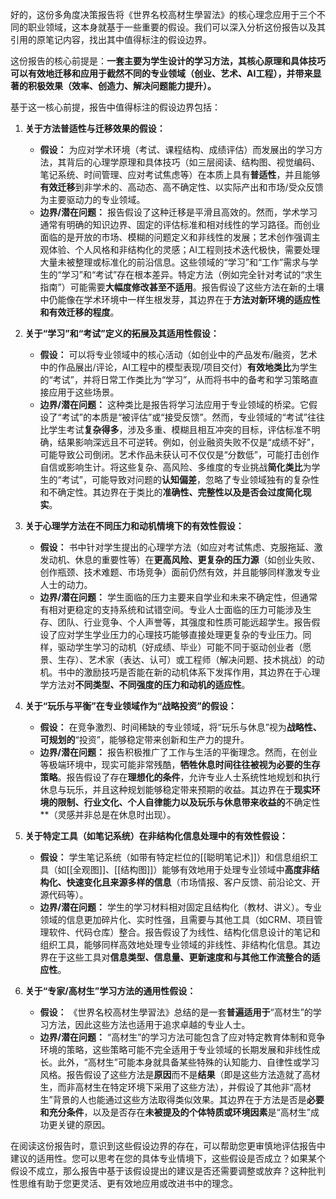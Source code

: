 好的，这份多角度决策报告将《世界名校高材生學習法》的核心理念应用于三个不同的职业领域，这本身就基于一些重要的假设。我们可以深入分析这份报告以及其引用的原笔记内容，找出其中值得标注的假设边界。

这份报告的核心前提是：**一套主要为学生设计的学习方法，其核心原理和具体技巧可以有效地迁移和应用于截然不同的专业领域（创业、艺术、AI工程），并带来显著的积极效果（效率、创造力、解决问题能力提升）。**

基于这一核心前提，报告中值得标注的假设边界包括：

1.  **关于方法普适性与迁移效果的假设：**
    *   **假设：** 为应对学术环境（考试、课程结构、成绩评估）而发展出的学习方法，其背后的心理学原理和具体技巧（如三层阅读、结构图、视觉编码、笔记系统、时间管理、应对考试焦虑等）在本质上具有**普适性**，并且能够**有效迁移**到非学术的、高动态、高不确定性、以实际产出和市场/受众反馈为主要驱动力的专业领域。
    *   **边界/潜在问题：** 报告假设了这种迁移是平滑且高效的。然而，学术学习通常有明确的知识边界、固定的评估标准和相对线性的学习路径。而创业面临的是开放的市场、模糊的问题定义和非线性的发展；艺术创作强调主观体验、个人风格和非结构化的灵感；AI工程则技术迭代极快，需要处理大量未被整理或标准化的前沿信息。这些领域的“学习”和“工作”需求与学生的“学习”和“考试”存在根本差异。特定方法（例如完全针对考试的“求生指南”）可能需要**大幅度修改甚至不适用**。报告假设了这些方法在新的土壤中仍能像在学术环境中一样生根发芽，其边界在于**方法对新环境的适应性和有效迁移的程度**。

2.  **关于“学习”和“考试”定义的拓展及其适用性假设：**
    *   **假设：** 可以将专业领域中的核心活动（如创业中的产品发布/融资，艺术中的作品展出/评论，AI工程中的模型表现/项目交付）**有效地类比**为学生的“考试”，并将日常工作类比为“学习”，从而将书中的备考和学习策略直接应用于这些场景。
    *   **边界/潜在问题：** 这种类比是报告将学习法应用于专业领域的桥梁。它假设了“考试”的本质是“被评估”或“接受反馈”。然而，专业领域的“考试”往往比学生考试**复杂得多**，涉及多重、模糊且相互冲突的目标，评估标准不明确，结果影响深远且不可逆转。例如，创业融资失败不仅是“成绩不好”，可能导致公司倒闭。艺术作品未获认可不仅仅是“分数低”，可能打击创作自信或影响生计。将这些复杂、高风险、多维度的专业挑战**简化类比**为学生的“考试”，可能导致对问题的**认知偏差**，忽略了专业领域独有的复杂性和不确定性。其边界在于类比的**准确性、完整性以及是否会过度简化现实**。

3.  **关于心理学方法在不同压力和动机情境下的有效性假设：**
    *   **假设：** 书中针对学生提出的心理学方法（如应对考试焦虑、克服拖延、激发动机、休息的重要性等）在**更高风险、更复杂的压力源**（如创业失败、创作瓶颈、技术难题、市场竞争）面前仍然有效，并且能够同样激发专业人士的动力。
    *   **边界/潜在问题：** 学生面临的压力主要来自学业和未来不确定性，但通常有相对更稳定的支持系统和试错空间。专业人士面临的压力可能涉及生存、团队、行业竞争、个人声誉等，其强度和性质可能远超学生。报告假设了应对学生学业压力的心理技巧能够直接处理更复杂的专业压力。同样，驱动学生学习的动机（好成绩、毕业）可能不同于驱动创业者（愿景、生存）、艺术家（表达、认可）或工程师（解决问题、技术挑战）的动机。书中的激励技巧是否能在新的动机体系下发挥作用，其边界在于心理学方法对**不同类型、不同强度的压力和动机的适应性**。

4.  **关于“玩乐与平衡”在专业领域作为“战略投资”的假设：**
    *   **假设：** 在竞争激烈、时间稀缺的专业领域，将“玩乐与休息”视为**战略性、可规划的**“投资”，能够稳定带来创新和生产力的提升。
    *   **边界/潜在问题：** 报告积极推广了工作与生活的平衡理念。然而，在创业等极端环境中，现实可能非常残酷，**牺牲休息时间往往被视为必要的生存策略**。报告假设了存在**理想化的条件**，允许专业人士系统性地规划和执行休息与玩乐，并且这种规划能够稳定带来预期的收益。其边界在于**现实环境的限制、行业文化、个人自律能力以及玩乐与休息带来收益的**不确定性**（灵感并非总是在休息时出现）。

5.  **关于特定工具（如笔记系统）在非结构化信息处理中的有效性假设：**
    *   **假设：** 学生笔记系统（如带有特定栏位的[[聪明笔记术]]）和信息组织工具（如[[全观图]]、[[结构图]]）能够有效地用于处理专业领域中**高度非结构化、快速变化且来源多样的信息**（市场情报、客户反馈、前沿论文、开源代码等）。
    *   **边界/潜在问题：** 学生的学习材料相对固定且结构化（教材、讲义）。专业领域的信息更加碎片化、实时性强，且需要与其他工具（如CRM、项目管理软件、代码仓库）整合。报告假设了为线性、结构化信息设计的笔记和组织工具，能够同样高效地处理专业领域的非线性、非结构化信息。其边界在于这些工具对**信息类型、信息量、更新速度和与其他工作流整合的适应性**。

6.  **关于“专家/高材生”学习方法的通用性假设：**
    *   **假设：** 《世界名校高材生學習法》总结的是一套**普遍适用于**“高材生”的学习方法，因此这些方法也适用于追求卓越的专业人士。
    *   **边界/潜在问题：** “高材生”的学习方法可能包含了应对特定教育体制和竞争环境的策略，这些策略可能不完全适用于专业领域的长期发展和非线性成长。此外，“高材生”可能本身就具备某些特殊的认知能力、自律性或学习风格。报告假设了这些方法是**原因**而不是**结果**（即是这些方法造就了高材生，而非高材生在特定环境下采用了这些方法），并假设了其他非“高材生”背景的人也能通过这些方法取得类似效果。其边界在于方法是否是**必要和充分条件**，以及是否存在**未被提及的个体特质或环境因素**是“高材生”成功更关键的原因。

在阅读这份报告时，意识到这些假设边界的存在，可以帮助您更审慎地评估报告中建议的适用性。您可以思考在您的具体专业情境下，这些假设是否成立？如果某个假设不成立，那么报告中基于该假设提出的建议是否还需要调整或放弃？这种批判性思维有助于您更灵活、更有效地应用或改进书中的理念。